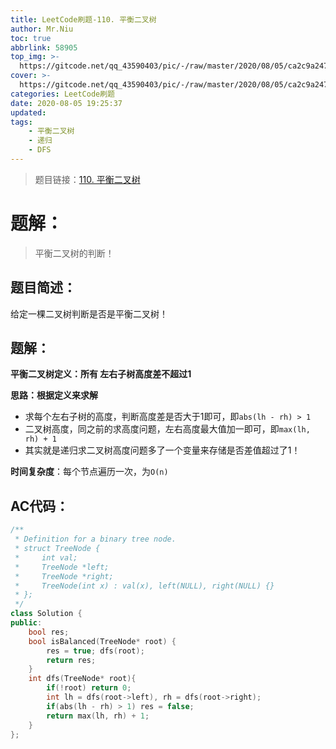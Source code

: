 ```yaml
---
title: LeetCode刷题-110. 平衡二叉树
author: Mr.Niu
toc: true
abbrlink: 58905
top_img: >-
  https://gitcode.net/qq_43590403/pic/-/raw/master/2020/08/05/ca2c9a2473322564ccef43453b8ffbd3.png
cover: >-
  https://gitcode.net/qq_43590403/pic/-/raw/master/2020/08/05/ca2c9a2473322564ccef43453b8ffbd3.png
categories: LeetCode刷题
date: 2020-08-05 19:25:37
updated:
tags:
	- 平衡二叉树
	- 递归
	- DFS
---
```








> 题目链接：[110. 平衡二叉树](https://leetcode-cn.com/problems/balanced-binary-tree/)



# 题解：



> 平衡二叉树的判断！



## 题目简述：

给定一棵二叉树判断是否是平衡二叉树！

## 题解：

**平衡二叉树定义：所有 左右子树高度差不超过1**

**思路：根据定义来求解**

- 求每个左右子树的高度，判断高度差是否大于1即可，即`abs(lh - rh) > 1`
- 二叉树高度，同之前的求高度问题，左右高度最大值加一即可，即`max(lh, rh) + 1`
- 其实就是递归求二叉树高度问题多了一个变量来存储是否差值超过了1！



**时间复杂度**：每个节点遍历一次，为`O(n)`

## AC代码：



```c++
/**
 * Definition for a binary tree node.
 * struct TreeNode {
 *     int val;
 *     TreeNode *left;
 *     TreeNode *right;
 *     TreeNode(int x) : val(x), left(NULL), right(NULL) {}
 * };
 */
class Solution {
public:
    bool res;
    bool isBalanced(TreeNode* root) {
        res = true; dfs(root);
        return res;
    }
    int dfs(TreeNode* root){
        if(!root) return 0;
        int lh = dfs(root->left), rh = dfs(root->right);
        if(abs(lh - rh) > 1) res = false;
        return max(lh, rh) + 1;
    }
};
```




